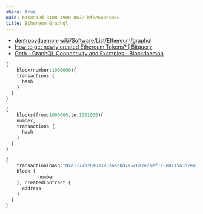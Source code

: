 ```yaml
---
share: true
uuid: b118a32d-3108-4900-8672-bf0e6a0bca68
title: Ethereum Graphql
---
```

* [dentropydaemon-wiki/Software/List/Ethereum/graphql](/undefined)
* [How to get newly created Ethereum Tokens? | Bitquery](https://bitquery.io/blog/newly-created-etheruem-token)
* [Geth - GraphQL Connectivity and Examples - Blockdaemon](https://blockdaemon.com/docs/protocol-documentation/ethereum/geth-graphql-connectivity-and-examples/)

``` graphql
{
	block(number:1000000){
    transactions {
      hash
    }
  }
}
```

``` graphql
{
	blocks(from:1000000,to:1001000){
    number,
    transactions {
      hash
    }
  }
}
```

``` graphql
{
	transaction(hash:"0xe1777b28a633932aac0d795c817e2aef115e8115a3d2e41bbaa51517f2e4db8c"){
    block {
			number
    }, createdContract {
      address
    }
  }
}
```